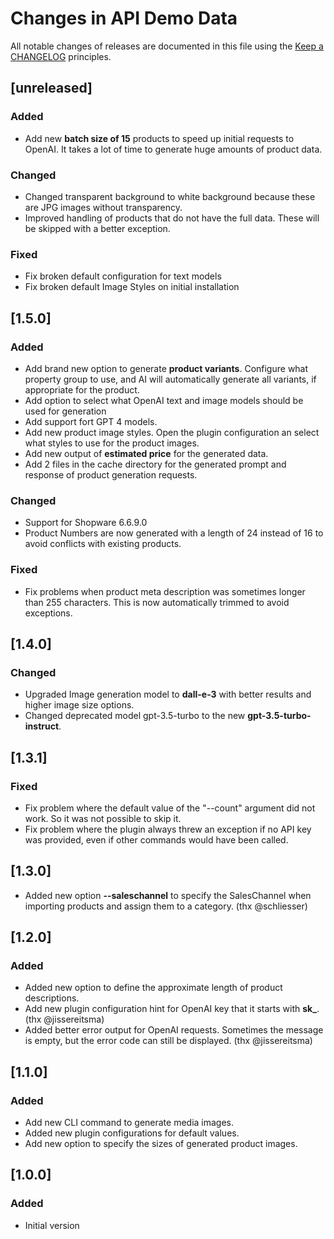 # Changes in API Demo Data

All notable changes of releases are documented in this file
using the [Keep a CHANGELOG](https://keepachangelog.com/) principles.

## [unreleased]

### Added

- Add new **batch size of 15** products to speed up initial requests to OpenAI. It takes a lot of time to generate huge amounts of product data.

### Changed

- Changed transparent background to white background because these are JPG images without transparency.
- Improved handling of products that do not have the full data. These will be skipped with a better exception.

### Fixed

- Fix broken default configuration for text models
- Fix broken default Image Styles on initial installation

## [1.5.0]

### Added

- Add brand new option to generate **product variants**. Configure what property group to use, and AI will automatically generate all variants, if appropriate for the product.
- Add option to select what OpenAI text and image models should be used for generation
- Add support fort GPT 4 models.
- Add new product image styles. Open the plugin configuration an select what styles to use for the product images.
- Add new output of **estimated price** for the generated data.
- Add 2 files in the cache directory for the generated prompt and response of product generation requests.

### Changed

- Support for Shopware 6.6.9.0
- Product Numbers are now generated with a length of 24 instead of 16 to avoid conflicts with existing products.

### Fixed

- Fix problems when product meta description was sometimes longer than 255 characters. This is now automatically trimmed to avoid exceptions.

## [1.4.0]

### Changed

- Upgraded Image generation model to **dall-e-3** with better results and higher image size options.
- Changed deprecated model gpt-3.5-turbo to the new **gpt-3.5-turbo-instruct**.

## [1.3.1]

### Fixed

- Fix problem where the default value of the "--count" argument did not work. So it was not possible to skip it.
- Fix problem where the plugin always threw an exception if no API key was provided, even if other commands would have been called.

## [1.3.0]

- Added new option **--saleschannel** to specify the SalesChannel when importing products and assign them to a category. (thx @schliesser)

## [1.2.0]

### Added

- Added new option to define the approximate length of product descriptions.
- Add new plugin configuration hint for OpenAI key that it starts with **sk_**. (thx @jissereitsma)
- Added better error output for OpenAI requests. Sometimes the message is empty, but the error code can still be displayed. (thx @jissereitsma)

## [1.1.0]

### Added

- Add new CLI command to generate media images.
- Added new plugin configurations for default values.
- Add new option to specify the sizes of generated product images.

## [1.0.0]

### Added

- Initial version